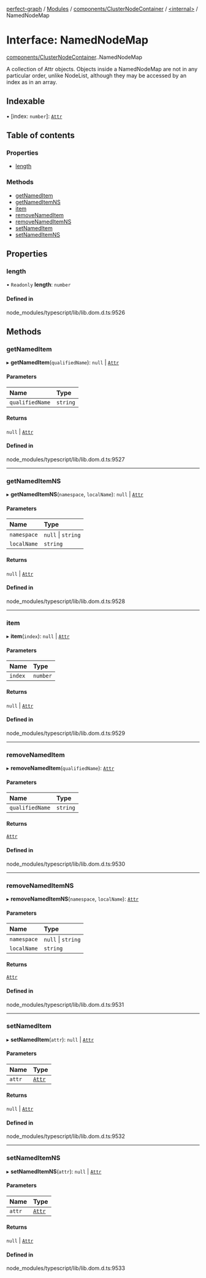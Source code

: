 [perfect-graph](../README.md) / [Modules](../modules.md) / [components/ClusterNodeContainer](../modules/components_ClusterNodeContainer.md) / [<internal\>](../modules/components_ClusterNodeContainer._internal_.md) / NamedNodeMap

# Interface: NamedNodeMap

[components/ClusterNodeContainer](../modules/components_ClusterNodeContainer.md).[<internal>](../modules/components_ClusterNodeContainer._internal_.md).NamedNodeMap

A collection of Attr objects. Objects inside a NamedNodeMap are not in any particular order, unlike NodeList, although they may be accessed by an index as in an array.

## Indexable

▪ [index: `number`]: [`Attr`](../modules/components_ClusterNodeContainer._internal_.md#attr)

## Table of contents

### Properties

- [length](components_ClusterNodeContainer._internal_.NamedNodeMap.md#length)

### Methods

- [getNamedItem](components_ClusterNodeContainer._internal_.NamedNodeMap.md#getnameditem)
- [getNamedItemNS](components_ClusterNodeContainer._internal_.NamedNodeMap.md#getnameditemns)
- [item](components_ClusterNodeContainer._internal_.NamedNodeMap.md#item)
- [removeNamedItem](components_ClusterNodeContainer._internal_.NamedNodeMap.md#removenameditem)
- [removeNamedItemNS](components_ClusterNodeContainer._internal_.NamedNodeMap.md#removenameditemns)
- [setNamedItem](components_ClusterNodeContainer._internal_.NamedNodeMap.md#setnameditem)
- [setNamedItemNS](components_ClusterNodeContainer._internal_.NamedNodeMap.md#setnameditemns)

## Properties

### length

• `Readonly` **length**: `number`

#### Defined in

node_modules/typescript/lib/lib.dom.d.ts:9526

## Methods

### getNamedItem

▸ **getNamedItem**(`qualifiedName`): ``null`` \| [`Attr`](../modules/components_ClusterNodeContainer._internal_.md#attr)

#### Parameters

| Name | Type |
| :------ | :------ |
| `qualifiedName` | `string` |

#### Returns

``null`` \| [`Attr`](../modules/components_ClusterNodeContainer._internal_.md#attr)

#### Defined in

node_modules/typescript/lib/lib.dom.d.ts:9527

___

### getNamedItemNS

▸ **getNamedItemNS**(`namespace`, `localName`): ``null`` \| [`Attr`](../modules/components_ClusterNodeContainer._internal_.md#attr)

#### Parameters

| Name | Type |
| :------ | :------ |
| `namespace` | ``null`` \| `string` |
| `localName` | `string` |

#### Returns

``null`` \| [`Attr`](../modules/components_ClusterNodeContainer._internal_.md#attr)

#### Defined in

node_modules/typescript/lib/lib.dom.d.ts:9528

___

### item

▸ **item**(`index`): ``null`` \| [`Attr`](../modules/components_ClusterNodeContainer._internal_.md#attr)

#### Parameters

| Name | Type |
| :------ | :------ |
| `index` | `number` |

#### Returns

``null`` \| [`Attr`](../modules/components_ClusterNodeContainer._internal_.md#attr)

#### Defined in

node_modules/typescript/lib/lib.dom.d.ts:9529

___

### removeNamedItem

▸ **removeNamedItem**(`qualifiedName`): [`Attr`](../modules/components_ClusterNodeContainer._internal_.md#attr)

#### Parameters

| Name | Type |
| :------ | :------ |
| `qualifiedName` | `string` |

#### Returns

[`Attr`](../modules/components_ClusterNodeContainer._internal_.md#attr)

#### Defined in

node_modules/typescript/lib/lib.dom.d.ts:9530

___

### removeNamedItemNS

▸ **removeNamedItemNS**(`namespace`, `localName`): [`Attr`](../modules/components_ClusterNodeContainer._internal_.md#attr)

#### Parameters

| Name | Type |
| :------ | :------ |
| `namespace` | ``null`` \| `string` |
| `localName` | `string` |

#### Returns

[`Attr`](../modules/components_ClusterNodeContainer._internal_.md#attr)

#### Defined in

node_modules/typescript/lib/lib.dom.d.ts:9531

___

### setNamedItem

▸ **setNamedItem**(`attr`): ``null`` \| [`Attr`](../modules/components_ClusterNodeContainer._internal_.md#attr)

#### Parameters

| Name | Type |
| :------ | :------ |
| `attr` | [`Attr`](../modules/components_ClusterNodeContainer._internal_.md#attr) |

#### Returns

``null`` \| [`Attr`](../modules/components_ClusterNodeContainer._internal_.md#attr)

#### Defined in

node_modules/typescript/lib/lib.dom.d.ts:9532

___

### setNamedItemNS

▸ **setNamedItemNS**(`attr`): ``null`` \| [`Attr`](../modules/components_ClusterNodeContainer._internal_.md#attr)

#### Parameters

| Name | Type |
| :------ | :------ |
| `attr` | [`Attr`](../modules/components_ClusterNodeContainer._internal_.md#attr) |

#### Returns

``null`` \| [`Attr`](../modules/components_ClusterNodeContainer._internal_.md#attr)

#### Defined in

node_modules/typescript/lib/lib.dom.d.ts:9533
